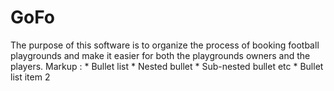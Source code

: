 # GoFo
The purpose of this software is to organize the process of booking football playgrounds and make it easier for both the playgrounds owners and the players.
 Markup : * Bullet list
              * Nested bullet
                  * Sub-nested bullet etc
          * Bullet list item 2
